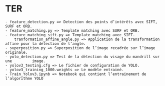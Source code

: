 # TER

    - feature_detection.py => Detection des points d’intérêts avec SIFT, SURF et ORB.
    - feature_matching.py => Template matching avec SURF et ORB.
    - feature_matching_sift.py => Template matching avec SIFT.
        tranformation_affine_angle.py => Application de la transformation affine pour la détection de l’angle.
    - superposition.py => Superposition de l’image recadrée sur l’image originale.
    - yolo_detection.py => Test de la détection du visage du mandrill sur une         image.
    - yolov3_testing.cfg => Le fichier de configuration de YOLO.
    - yolov3_training_1000.weights => Le modèle entrainé.
    - Train_Yolov3.ipynb => Notebook qui contient l’entrainement de l’algorithme YOLO
